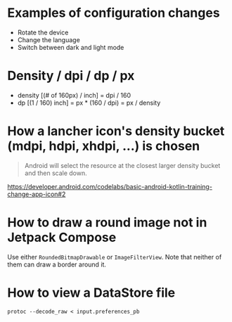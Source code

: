 # Examples of configuration changes
- Rotate the device
- Change the language
- Switch between dark and light mode

# Density / dpi / dp / px
* density [(# of 160px) / inch] = dpi / 160
* dp [(1 / 160) inch] = px * (160 / dpi) = px / density

# How a lancher icon's density bucket (mdpi, hdpi,  xhdpi, ...) is chosen
> Android will select the resource at the closest larger density bucket and then scale down.

https://developer.android.com/codelabs/basic-android-kotlin-training-change-app-icon#2

# How to draw a round image not in Jetpack Compose
Use either `RoundedBitmapDrawable` or `ImageFilterView`. Note that neither of them can draw a border around it.

# How to view a DataStore file
```shell
protoc --decode_raw < input.preferences_pb
```
